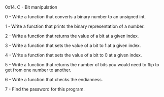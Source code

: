 0x14. C - Bit manipulation

0 - Write a function that converts a binary number to an unsigned int.

1 - Write a function that prints the binary representation of a number.

2 - Write a function that returns the value of a bit at a given index.

3 - Write a function that sets the value of a bit to 1 at a given index.

4 - Write a function that sets the value of a bit to 0 at a given index.

5 - Write a function that returns the number of bits you would need to flip to get from one number to another.

6 - Write a function that checks the endianness.

7 - Find the password for this program.

